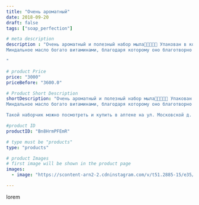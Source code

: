 ```yaml
---
title: "Очень ароматный"
date: 2018-09-20
draft: false
tags: ["soap_perfection"]

# meta description
description : "Очень ароматный и полезный набор мыла🍊🍓🍊🍓🍊 Упакован в корзиночку🌞
Миндальное масло богато витаминами, благодаря которому оно благотворно воздействует на кожу👍

"

# product Price
price: "3000"
priceBefore: "3600.0"

# Product Short Description
shortDescription: "Очень ароматный и полезный набор мыла🍊🍓🍊🍓🍊 Упакован в корзиночку🌞
Миндальное масло богато витаминами, благодаря которому оно благотворно воздействует на кожу👍

Такой наборчик можно посмотреть и купить в аптеке на ул. Московской д. 94!"

#product ID
productID: "Bn8HrmPFEmR"

# type must be "products"
type: "products"

# product Images
# first image will be shown in the product page
images:
  - image: "https://scontent-arn2-2.cdninstagram.com/v/t51.2885-15/e35/41467620_1824447430958441_920315866477139246_n.jpg?se=7&tp=1&_nc_ht=scontent-arn2-2.cdninstagram.com&_nc_cat=105&_nc_ohc=xQobSvxAQEoAX8oK2dy&ccb=7-4&oh=91f6e3f527609668362edf11da428909&oe=6081A43C&ig_cache_key=MTg3MjQwNTMyNzM5NzUzODE5Mw%3D%3D.2-ccb7-4"

---
```

lorem
